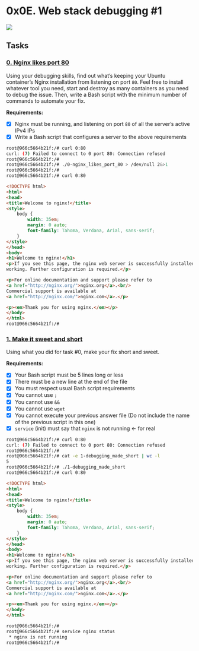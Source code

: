 # 0x0E. Web stack debugging #1

![](https://s3.amazonaws.com/intranet-projects-files/holbertonschool-sysadmin_devops/271/B4eeypV.jpg)

## Tasks

### [0. Nginx likes port 80](./)
Using your debugging skills, find out what’s keeping your Ubuntu container’s Nginx installation from listening on port `80`. Feel free to install whatever tool you need, start and destroy as many containers as you need to debug the issue. Then, write a Bash script with the minimum number of commands to automate your fix.

**Requirements:**

- [x] Nginx must be running, and listening on port `80` of all the server’s active IPv4 IPs
- [x] Write a Bash script that configures a server to the above requirements

```sh
root@966c5664b21f:/# curl 0:80
curl: (7) Failed to connect to 0 port 80: Connection refused
root@966c5664b21f:/#
root@966c5664b21f:/# ./0-nginx_likes_port_80 > /dev/null 2&>1
root@966c5664b21f:/#
root@966c5664b21f:/# curl 0:80
```
```html
<!DOCTYPE html>
<html>
<head>
<title>Welcome to nginx!</title>
<style>
    body {
        width: 35em;
        margin: 0 auto;
        font-family: Tahoma, Verdana, Arial, sans-serif;
    }
</style>
</head>
<body>
<h1>Welcome to nginx!</h1>
<p>If you see this page, the nginx web server is successfully installed and
working. Further configuration is required.</p>

<p>For online documentation and support please refer to
<a href="http://nginx.org/">nginx.org</a>.<br/>
Commercial support is available at
<a href="http://nginx.com/">nginx.com</a>.</p>

<p><em>Thank you for using nginx.</em></p>
</body>
</html>
root@966c5664b21f:/#
```


### [1. Make it sweet and short](./)
Using what you did for task #0, make your fix short and sweet.

**Requirements:**

- [x] Your Bash script must be 5 lines long or less
- [x] There must be a new line at the end of the file
- [x] You must respect usual Bash script requirements
- [x] You cannot use `;`
- [x] You cannot use `&&`
- [x] You cannot use `wget`
- [x] You cannot execute your previous answer file (Do not include the name of the previous script in this one)
- [x] `service` (init) must say that `nginx` is not running ← for real

```sh
root@966c5664b21f:/# curl 0:80
curl: (7) Failed to connect to 0 port 80: Connection refused
root@966c5664b21f:/#
root@966c5664b21f:/# cat -e 1-debugging_made_short | wc -l
5
root@966c5664b21f:/# ./1-debugging_made_short
root@966c5664b21f:/# curl 0:80
```
```html
<!DOCTYPE html>
<html>
<head>
<title>Welcome to nginx!</title>
<style>
    body {
        width: 35em;
        margin: 0 auto;
        font-family: Tahoma, Verdana, Arial, sans-serif;
    }
</style>
</head>
<body>
<h1>Welcome to nginx!</h1>
<p>If you see this page, the nginx web server is successfully installed and
working. Further configuration is required.</p>

<p>For online documentation and support please refer to
<a href="http://nginx.org/">nginx.org</a>.<br/>
Commercial support is available at
<a href="http://nginx.com/">nginx.com</a>.</p>

<p><em>Thank you for using nginx.</em></p>
</body>
</html>
```
```sh
root@966c5664b21f:/#
root@966c5664b21f:/# service nginx status
 * nginx is not running
root@966c5664b21f:/#
```